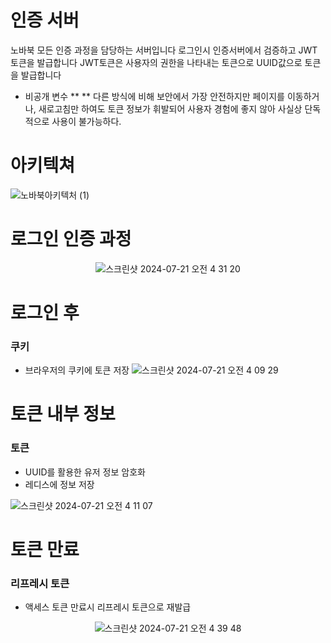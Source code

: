 인증 서버
===========
노바북 모든 인증 과정을 담당하는 서버입니다
로그인시 인증서버에서 검증하고 JWT 토큰을 발급합니다 JWT토큰은 사용자의 권한을 나타내는 토큰으로 UUID값으로 토큰을 발급합니다

* 비공개 변수
** 
** 다른 방식에 비해 보안에서 가장 안전하지만 페이지를 이동하거나, 새로고침만 하여도 토큰 정보가 휘발되어
사용자 경험에 좋지 않아 사실상 단독적으로 사용이 불가능하다.

아키텍쳐
========

![노바북아키텍처 (1)](https://github.com/user-attachments/assets/b6ad1505-66b0-438d-98fd-e63e73f58207)




로그인 인증 과정
=============

<p align="center">
  <img src="https://github.com/user-attachments/assets/6c6e4597-0dd4-435c-bf1a-11a3256b9aaa" alt="스크린샷 2024-07-21 오전 4 31 20">
</p>


로그인 후
==========
### 쿠키
* 브라우저의 쿠키에 토큰 저장
![스크린샷 2024-07-21 오전 4 09 29](https://github.com/user-attachments/assets/34614045-0d1c-49d3-a1a6-a206ef812fff)


토큰 내부 정보
============
### 토큰
* UUID를 활용한 유저 정보 암호화
* 레디스에 정보 저장



![스크린샷 2024-07-21 오전 4 11 07](https://github.com/user-attachments/assets/11d4a5c0-ab04-4e3e-8a0a-6c58995002ad)




토큰 만료
==========
### 리프레시 토큰

* 액세스 토큰 만료시 리프레시 토큰으로 재발급
  
<p align="center">
  <img src="https://github.com/user-attachments/assets/fb11b674-2d04-4ce2-9cff-de53c18511ea" alt="스크린샷 2024-07-21 오전 4 39 48">
</p>
